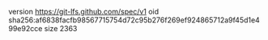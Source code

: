 version https://git-lfs.github.com/spec/v1
oid sha256:af6838facfb98567715754d72c95b276f269ef924865712a9f45d1e499e92cce
size 2363

